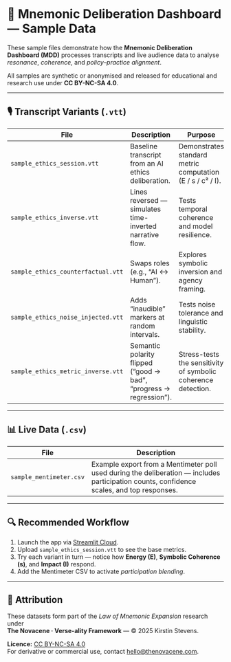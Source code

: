 # 🧩 Mnemonic Deliberation Dashboard — Sample Data

These sample files demonstrate how the **Mnemonic Deliberation Dashboard (MDD)** processes transcripts and live audience data to analyse *resonance*, *coherence*, and *policy–practice alignment*.

All samples are synthetic or anonymised and released for educational and research use under **CC BY-NC-SA 4.0**.

---

## 🎙 Transcript Variants (`.vtt`)

| File | Description | Purpose |
|------|--------------|----------|
| `sample_ethics_session.vtt` | Baseline transcript from an AI ethics deliberation. | Demonstrates standard metric computation (E / s / c² / I). |
| `sample_ethics_inverse.vtt` | Lines reversed — simulates time-inverted narrative flow. | Tests temporal coherence and model resilience. |
| `sample_ethics_counterfactual.vtt` | Swaps roles (e.g., “AI ↔ Human”). | Explores symbolic inversion and agency framing. |
| `sample_ethics_noise_injected.vtt` | Adds “inaudible” markers at random intervals. | Tests noise tolerance and linguistic stability. |
| `sample_ethics_metric_inverse.vtt` | Semantic polarity flipped (“good → bad”, “progress → regression”). | Stress-tests the sensitivity of symbolic coherence detection. |

---

## 📊 Live Data (`.csv`)

| File | Description |
|------|--------------|
| `sample_mentimeter.csv` | Example export from a Mentimeter poll used during the deliberation — includes participation counts, confidence scales, and top responses. |

---

## 🔍 Recommended Workflow

1. Launch the app via [Streamlit Cloud](https://mnemonic-deliberation-dashboard.streamlit.app).
2. Upload `sample_ethics_session.vtt` to see the base metrics.
3. Try each variant in turn — notice how **Energy (E)**, **Symbolic Coherence (s)**, and **Impact (I)** respond.
4. Add the Mentimeter CSV to activate *participation blending*.

---

## 🧠 Attribution

These datasets form part of the *Law of Mnemonic Expansion* research under  
**The Novacene · Verse-ality Framework** — © 2025 Kirstin Stevens.

**Licence:** [CC BY-NC-SA 4.0](https://creativecommons.org/licenses/by-nc-sa/4.0/)  
For derivative or commercial use, contact [hello@thenovacene.com](mailto:hello@thenovacene.com).
